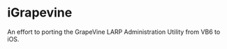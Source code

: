 iGrapevine
==========

An effort to porting the GrapeVine LARP Administration Utility from VB6 to iOS.
